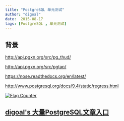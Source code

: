 ```yaml
---
title: "PostgreSQL 单元测试"
author: "digoal"
date:  2015-08-17
tags: [PostgreSQL , 单元测试]
---
```

## 背景                                             
http://api.pgxn.org/src/pg_thud/  
  
http://api.pgxn.org/src/pgtap/  
  
https://nose.readthedocs.org/en/latest/  
  
http://www.postgresql.org/docs/9.4/static/regress.html  
  
<a rel="nofollow" href="http://info.flagcounter.com/h9V1"  ><img src="http://s03.flagcounter.com/count/h9V1/bg_FFFFFF/txt_000000/border_CCCCCC/columns_2/maxflags_12/viewers_0/labels_0/pageviews_0/flags_0/"  alt="Flag Counter"  border="0"  ></a>  
  
  
  
  
  
  
## [digoal's 大量PostgreSQL文章入口](https://github.com/digoal/blog/blob/master/README.md "22709685feb7cab07d30f30387f0a9ae")
  
